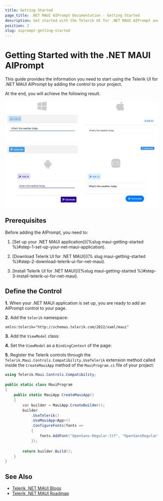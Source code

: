 ```yaml
---
title: Getting Started
page_title: .NET MAUI AIPrompt Documentation - Getting Started
description: Get started with the Telerik UI for .NET MAUI AIPrompt and add the control to your .NET MAUI project.
position: 2
slug: aiprompt-getting-started
---
```


# Getting Started with the .NET MAUI AIPrompt

This guide provides the information you need to start using the Telerik UI for .NET MAUI AIPrompt by adding the control to your project.

At the end, you will achieve the following result.

![.NET MAUI AIPrompt Getting Started](images/aiprompt-getting-started.png)

## Prerequisites

Before adding the AIPrompt, you need to:

1. [Set up your .NET MAUI application]({%slug maui-getting-started %}#step-1-set-up-your-net-maui-application).

1. [Download Telerik UI for .NET MAUI]({% slug maui-getting-started %}#step-2-download-telerik-ui-for-net-maui).

1. [Install Telerik UI for .NET MAUI]({%slug maui-getting-started %}#step-3-install-telerik-ui-for-net-maui).


## Define the Control

**1.** When your .NET MAUI application is set up, you are ready to add an AIPrompt control to your page.

 <snippet id='aiprompt-getting-started-xaml' />


**2.** Add the `telerik` namespace:

```XAML
xmlns:telerik="http://schemas.telerik.com/2022/xaml/maui"
```

 **3.** Add the `ViewModel` class:


 <snippet id='aiprompt-getting-started-viewmodel' />


 **4.** Set the `ViewModel` as a `BindingContext` of the page:

 <snippet id='aiprompt-getting-started-setvm' />

 **5.** Register the Telerik controls through the `Telerik.Maui.Controls.Compatibility.UseTelerik` extension method called inside the `CreateMauiApp` method of the `MauiProgram.cs` file of your project:

```C#
using Telerik.Maui.Controls.Compatibility;

public static class MauiProgram
{
	public static MauiApp CreateMauiApp()
	{
		var builder = MauiApp.CreateBuilder();
		builder
			.UseTelerik()
			.UseMauiApp<App>()
			.ConfigureFonts(fonts =>
			{
				fonts.AddFont("OpenSans-Regular.ttf", "OpenSansRegular");
			});

		return builder.Build();
	}
}           
```

## See Also

- [Telerik .NET MAUI Blogs](https://www.telerik.com/blogs/mobile-net-maui)
- [Telerik .NET MAUI Roadmap](https://www.telerik.com/support/whats-new/maui-ui/roadmap)

